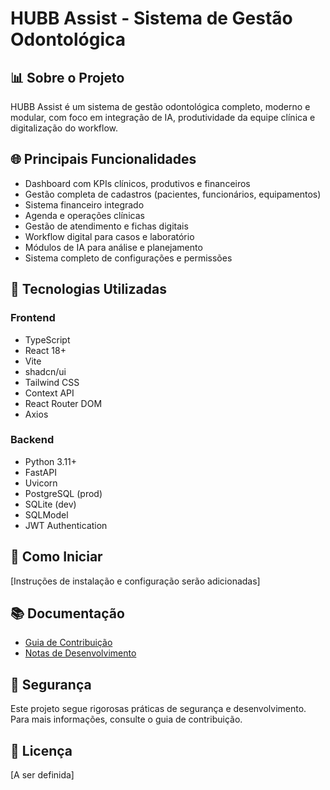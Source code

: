 # HUBB Assist - Sistema de Gestão Odontológica

## 📊 Sobre o Projeto

HUBB Assist é um sistema de gestão odontológica completo, moderno e modular, com foco em integração de IA, produtividade da equipe clínica e digitalização do workflow.

## 🌐 Principais Funcionalidades

- Dashboard com KPIs clínicos, produtivos e financeiros
- Gestão completa de cadastros (pacientes, funcionários, equipamentos)
- Sistema financeiro integrado
- Agenda e operações clínicas
- Gestão de atendimento e fichas digitais
- Workflow digital para casos e laboratório
- Módulos de IA para análise e planejamento
- Sistema completo de configurações e permissões

## 🔧 Tecnologias Utilizadas

### Frontend
- TypeScript
- React 18+
- Vite
- shadcn/ui
- Tailwind CSS
- Context API
- React Router DOM
- Axios

### Backend
- Python 3.11+
- FastAPI
- Uvicorn
- PostgreSQL (prod)
- SQLite (dev)
- SQLModel
- JWT Authentication

## 🚀 Como Iniciar

[Instruções de instalação e configuração serão adicionadas]

## 📚 Documentação

- [Guia de Contribuição](./CONTRIBUTING.md)
- [Notas de Desenvolvimento](./DEV_NOTES.md)

## 🔐 Segurança

Este projeto segue rigorosas práticas de segurança e desenvolvimento. Para mais informações, consulte o guia de contribuição.

## 📝 Licença

[A ser definida]
